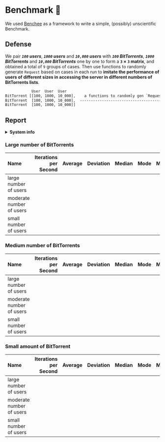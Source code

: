 # Benchmark :100:

We used [Benchee](https://github.com/bencheeorg/benchee) as a framework to write a simple, (possibly) unscientific Benchmark.

## Defense

We pair **_`100` users_**, **_`1000` users_** and **_`10,000` users_** with **_`100` BitTorrents_**, **_`1000` BitTorrents_** and **_`10,000` BitTorrents_** one by one to form a **`3` &#215; `3` matrix**, and obtained a total of `9` groups of cases. Then use functions to randomly generate `Request` based on cases in each run to **imitate the performance of users of different sizes in accessing the server in different numbers of BitTorrents lists**.

```txt
            User  User  User
BitTorrent [[100, 1000, 10_000],    a functions to randomly gen `Request`
BitTorrent  [100, 1000, 10_000],  ----------------------------------------->  &Benchee.run/2
BitTorrent  [100, 1000, 10_000]]
```

## Report

<details>
  <summary><b>System info</b></summary>
    <ul>
      <li>Application Version: 0.0.1</li>
      <li>Elixir Version: 1.14.2</li>
      <li>Erlang Version: 25.2</li>
      <li>Operating system: Linux</li>
      <li>Available memory: 2.86 GB</li>
      <li>Number of Available Cores: 4</li>
    </ul>
</details>

### Large number of BitTorrents

| Name                     | Iterations per Second | Average | Deviation | Median | Mode | Minimum | Maximum | Sample size |
| :----------------------- | --------------------: | ------: | --------: | -----: | ---: | ------: | ------: | ----------: |
| large number of users    |                       |         |           |        |      |         |         |             |
| moderate number of users |                       |         |           |        |      |         |         |             |
| small number of users    |                       |         |           |        |      |         |         |             |

### Medium number of BitTorrents

| Name                     | Iterations per Second | Average | Deviation | Median | Mode | Minimum | Maximum | Sample size |
| :----------------------- | --------------------: | ------: | --------: | -----: | ---: | ------: | ------: | ----------: |
| large number of users    |                       |         |           |        |      |         |         |             |
| moderate number of users |                       |         |           |        |      |         |         |             |
| small number of users    |                       |         |           |        |      |         |         |             |

### Small amount of BitTorrent

| Name                     | Iterations per Second | Average | Deviation | Median | Mode | Minimum | Maximum | Sample size |
| :----------------------- | --------------------: | ------: | --------: | -----: | ---: | ------: | ------: | ----------: |
| large number of users    |                       |         |           |        |      |         |         |             |
| moderate number of users |                       |         |           |        |      |         |         |             |
| small number of users    |                       |         |           |        |      |         |         |             |

